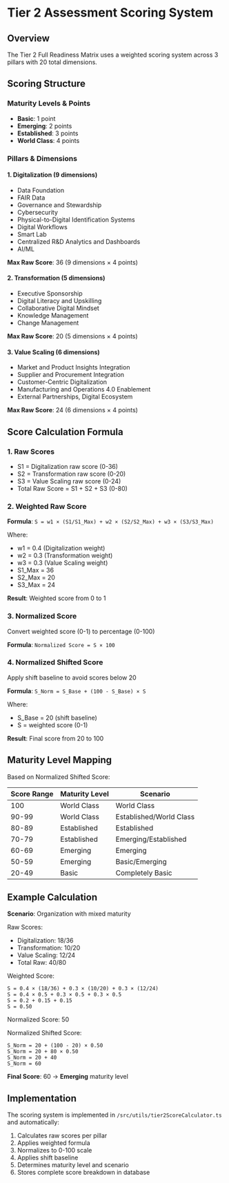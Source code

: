 # Tier 2 Assessment Scoring System

## Overview
The Tier 2 Full Readiness Matrix uses a weighted scoring system across 3 pillars with 20 total dimensions.

## Scoring Structure

### Maturity Levels & Points
- **Basic**: 1 point
- **Emerging**: 2 points
- **Established**: 3 points
- **World Class**: 4 points

### Pillars & Dimensions

#### 1. Digitalization (9 dimensions)
- Data Foundation
- FAIR Data
- Governance and Stewardship
- Cybersecurity
- Physical-to-Digital Identification Systems
- Digital Workflows
- Smart Lab
- Centralized R&D Analytics and Dashboards
- AI/ML

**Max Raw Score**: 36 (9 dimensions × 4 points)

#### 2. Transformation (5 dimensions)
- Executive Sponsorship
- Digital Literacy and Upskilling
- Collaborative Digital Mindset
- Knowledge Management
- Change Management

**Max Raw Score**: 20 (5 dimensions × 4 points)

#### 3. Value Scaling (6 dimensions)
- Market and Product Insights Integration
- Supplier and Procurement Integration
- Customer-Centric Digitalization
- Manufacturing and Operations 4.0 Enablement
- External Partnerships, Digital Ecosystem

**Max Raw Score**: 24 (6 dimensions × 4 points)

## Score Calculation Formula

### 1. Raw Scores
- S1 = Digitalization raw score (0-36)
- S2 = Transformation raw score (0-20)
- S3 = Value Scaling raw score (0-24)
- Total Raw Score = S1 + S2 + S3 (0-80)

### 2. Weighted Raw Score
**Formula**: `S = w1 × (S1/S1_Max) + w2 × (S2/S2_Max) + w3 × (S3/S3_Max)`

Where:
- w1 = 0.4 (Digitalization weight)
- w2 = 0.3 (Transformation weight)
- w3 = 0.3 (Value Scaling weight)
- S1_Max = 36
- S2_Max = 20
- S3_Max = 24

**Result**: Weighted score from 0 to 1

### 3. Normalized Score
Convert weighted score (0-1) to percentage (0-100)

**Formula**: `Normalized Score = S × 100`

### 4. Normalized Shifted Score
Apply shift baseline to avoid scores below 20

**Formula**: `S_Norm = S_Base + (100 - S_Base) × S`

Where:
- S_Base = 20 (shift baseline)
- S = weighted score (0-1)

**Result**: Final score from 20 to 100

## Maturity Level Mapping

Based on Normalized Shifted Score:

| Score Range | Maturity Level | Scenario |
|------------|----------------|----------|
| 100 | World Class | World Class |
| 90-99 | World Class | Established/World Class |
| 80-89 | Established | Established |
| 70-79 | Established | Emerging/Established |
| 60-69 | Emerging | Emerging |
| 50-59 | Emerging | Basic/Emerging |
| 20-49 | Basic | Completely Basic |

## Example Calculation

**Scenario**: Organization with mixed maturity

Raw Scores:
- Digitalization: 18/36
- Transformation: 10/20
- Value Scaling: 12/24
- Total Raw: 40/80

Weighted Score:
```
S = 0.4 × (18/36) + 0.3 × (10/20) + 0.3 × (12/24)
S = 0.4 × 0.5 + 0.3 × 0.5 + 0.3 × 0.5
S = 0.2 + 0.15 + 0.15
S = 0.50
```

Normalized Score: 50

Normalized Shifted Score:
```
S_Norm = 20 + (100 - 20) × 0.50
S_Norm = 20 + 80 × 0.50
S_Norm = 20 + 40
S_Norm = 60
```

**Final Score**: 60 → **Emerging** maturity level

## Implementation

The scoring system is implemented in `/src/utils/tier2ScoreCalculator.ts` and automatically:
1. Calculates raw scores per pillar
2. Applies weighted formula
3. Normalizes to 0-100 scale
4. Applies shift baseline
5. Determines maturity level and scenario
6. Stores complete score breakdown in database
